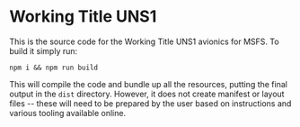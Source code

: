 # Working Title UNS1

This is the source code for the Working Title UNS1 avionics for MSFS.  To build it simply run:

    npm i && npm run build

This will compile the code and bundle up all the resources, putting the final output in the `dist` directory.  However, it does not create manifest or layout files -- these will need to be prepared by the user based on instructions and various tooling available online.
